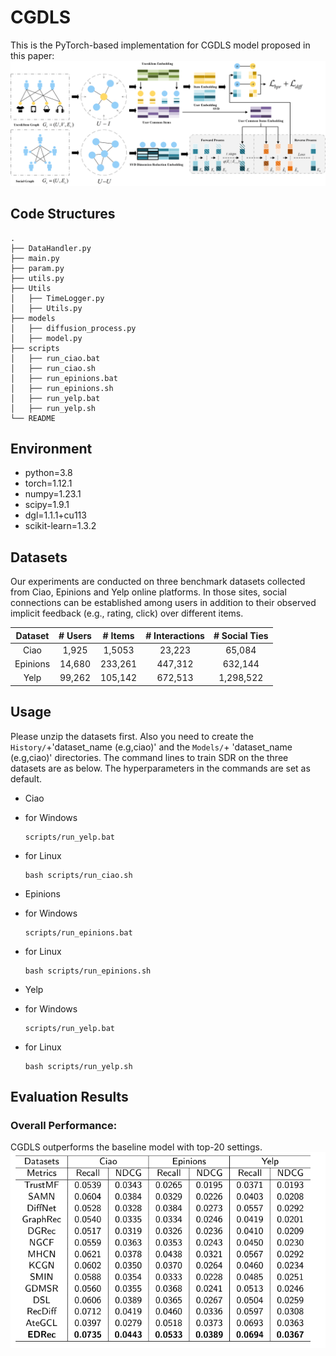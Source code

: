 # CGDLS
This is the PyTorch-based implementation for CGDLS model proposed in this paper:
![model](./framework1.png)
## Code Structures 
    .
    ├── DataHandler.py
    ├── main.py
    ├── param.py
    ├── utils.py
    ├── Utils                    
    │   ├── TimeLogger.py            
    │   ├── Utils.py                             
    ├── models
    │   ├── diffusion_process.py
    │   ├── model.py
    ├── scripts
    │   ├── run_ciao.bat
    │   ├── run_ciao.sh
    │   ├── run_epinions.bat
    │   ├── run_epinions.sh
    │   ├── run_yelp.bat
    │   ├── run_yelp.sh
    └── README

## Environment
- python=3.8
- torch=1.12.1
- numpy=1.23.1
- scipy=1.9.1
- dgl=1.1.1+cu113
- scikit-learn=1.3.2
## Datasets
Our experiments are conducted on three benchmark datasets collected from Ciao, Epinions and Yelp online platforms. In those sites, social connections can be established among users in addition to their observed implicit feedback (e.g., rating, click) over different items.

| Dataset  | # Users | # Items | # Interactions | # Social Ties |
| :------: | :-----: |:-------:|:--------------:|:-------------:|
|   Ciao   |  1,925  | 1,5053  |     23,223     |    65,084     |
| Epinions | 14,680  | 233,261 |    447,312     |    632,144    |
|   Yelp   |  99,262 | 105,142 |    672,513     |   1,298,522   |
## Usage

Please unzip the datasets first. Also you need to create the `History/`+'dataset_name (e.g,ciao)' and the `Models/`+ 'dataset_name (e.g,ciao)' directories. The command lines to train SDR on the three datasets are as below. The hyperparameters in the commands are set as default.

- Ciao
- for Windows
  ```
  scripts/run_yelp.bat
  ```  
- for Linux
  ```shell
  bash scripts/run_ciao.sh
  ```

- Epinions
- for Windows
  ```
  scripts/run_epinions.bat
  ```  
- for Linux
  ```shell
  bash scripts/run_epinions.sh
  ```

- Yelp
- for Windows
  ```
  scripts/run_yelp.bat
  ```  

- for Linux
  ```shell
  bash scripts/run_yelp.sh
  ```
## Evaluation Results
### Overall Performance:
CGDLS outperforms the baseline model with top-20 settings.
![performance](./result.png)

